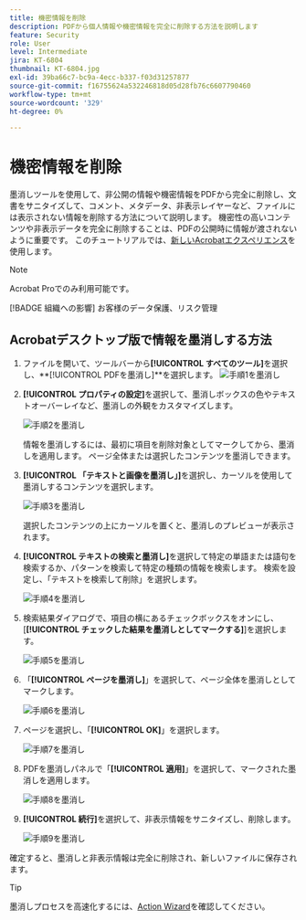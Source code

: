 ```yaml
---
title: 機密情報を削除
description: PDFから個人情報や機密情報を完全に削除する方法を説明します
feature: Security
role: User
level: Intermediate
jira: KT-6804
thumbnail: KT-6804.jpg
exl-id: 39ba66c7-bc9a-4ecc-b337-f03d31257877
source-git-commit: f16755624a532246818d05d28fb76c6607790460
workflow-type: tm+mt
source-wordcount: '329'
ht-degree: 0%

---
```


# 機密情報を削除

墨消しツールを使用して、非公開の情報や機密情報をPDFから完全に削除し、文書をサニタイズして、コメント、メタデータ、非表示レイヤーなど、ファイルには表示されない情報を削除する方法について説明します。 機密性の高いコンテンツや非表示データを完全に削除することは、PDFの公開時に情報が渡されないように重要です。 このチュートリアルでは、[新しいAcrobatエクスペリエンス](../getting-started/new-workspace.md)を使用します。

>[!NOTE]
>
>Acrobat Proでのみ利用可能です。

[!BADGE 組織への影響]
お客様のデータ保護、リスク管理

## Acrobatデスクトップ版で情報を墨消しする方法

1. ファイルを開いて、ツールバーから&#x200B;**[!UICONTROL すべてのツール]**&#x200B;を選択し、**[!UICONTROL PDFを墨消し]**を選択します。
   ![手順1](../assets/Redact_1.png)を墨消し

1. **[!UICONTROL プロパティの設定]**&#x200B;を選択して、墨消しボックスの色やテキストオーバーレイなど、墨消しの外観をカスタマイズします。

   ![手順2](../assets/Redact_2.png)を墨消し

   情報を墨消しするには、最初に項目を削除対象としてマークしてから、墨消しを適用します。 ページ全体または選択したコンテンツを墨消しできます。

1. **[!UICONTROL 「テキストと画像を墨消し」]**&#x200B;を選択し、カーソルを使用して墨消しするコンテンツを選択します。

   ![手順3](../assets/Redact_3.png)を墨消し

   選択したコンテンツの上にカーソルを置くと、墨消しのプレビューが表示されます。

1. **[!UICONTROL テキストの検索と墨消し]**&#x200B;を選択して特定の単語または語句を検索するか、パターンを検索して特定の種類の情報を検索します。 検索を設定し、「テキストを検索して削除」を選択します。

   ![手順4](../assets/Redact_4.png)を墨消し

1. 検索結果ダイアログで、項目の横にあるチェックボックスをオンにし、[**[!UICONTROL チェックした結果を墨消しとしてマークする]**]を選択します。

   ![手順5](../assets/Redact_5.png)を墨消し

1. 「**[!UICONTROL ページを墨消し]**」を選択して、ページ全体を墨消しとしてマークします。

   ![手順6](../assets/Redact_6.png)を墨消し

1. ページを選択し、「**[!UICONTROL OK]**」を選択します。

   ![手順7](../assets/Redact_7.png)を墨消し

1. PDFを墨消しパネルで「**[!UICONTROL 適用]**」を選択して、マークされた墨消しを適用します。

   ![手順8](../assets/Redact_8.png)を墨消し

1. **[!UICONTROL 続行]**&#x200B;を選択して、非表示情報をサニタイズし、削除します。

   ![手順9](../assets/Redact_9.png)を墨消し

確定すると、墨消しと非表示情報は完全に削除され、新しいファイルに保存されます。

>[!TIP]
>
>墨消しプロセスを高速化するには、[Action Wizard](../advanced-tasks/action.md)を確認してください。
